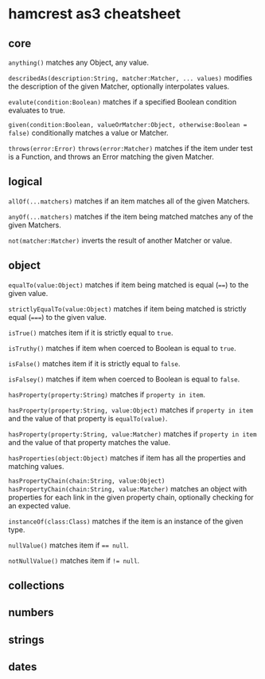 # hamcrest as3 cheatsheet

## core

`anything()` 
matches any Object, any value. 

`describedAs(description:String, matcher:Matcher, ... values)` 
modifies the description of the given Matcher, optionally interpolates values.

`evalute(condition:Boolean)`
matches if a specified Boolean condition evaluates to true.

`given(condition:Boolean, valueOrMatcher:Object, otherwise:Boolean = false)`
conditionally matches a value or Matcher.

`throws(error:Error)`
`throws(error:Matcher)`
matches if the item under test is a Function, and throws an Error matching the given Matcher.

## logical

`allOf(...matchers)`
matches if an item matches all of the given Matchers.

`anyOf(...matchers)`
matches if the item being matched matches any of the given Matchers.

`not(matcher:Matcher)`
inverts the result of another Matcher or value.

## object

`equalTo(value:Object)`
matches if item being matched is equal  (`==`) to the given value.

`strictlyEqualTo(value:Object)`
matches if item being matched is strictly equal (`===`) to the given value.

`isTrue()`
matches item if it is strictly equal to `true`.

`isTruthy()`
matches if item when coerced to Boolean is equal to `true`.

`isFalse()`
matches item if it is strictly equal to `false`.

`isFalsey()`
matches if item when coerced to Boolean is equal to `false`.

`hasProperty(property:String)`
matches if `property in item`.

`hasProperty(property:String, value:Object)`
matches if `property in item` and the value of that property is `equalTo(value)`. 

`hasProperty(property:String, value:Matcher)`
matches if `property in item` and the value of that property matches the value. 

`hasProperties(object:Object)`
matches if item has all the properties and matching values.

`hasPropertyChain(chain:String, value:Object)`
`hasPropertyChain(chain:String, value:Matcher)`
matches an object with properties for each link in the given property chain, optionally checking for an expected value.

`instanceOf(class:Class)`
matches if the item is an instance of the given type.

`nullValue()`
matches item if `== null`.

`notNullValue()`
matches item if `!= null`.

## collections



## numbers

## strings

## dates